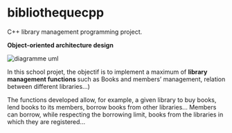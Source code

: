 # bibliothequecpp
C++ library management programming project. 

<b> Object-oriented architecture design </b>

![diagramme uml](https://user-images.githubusercontent.com/71329302/156655132-3b1cd58e-8a1a-467d-b5df-11429201bd7b.jpg)

In this school projet, the objectif is to implement a maximum of <b> library management functions </b> such as Books and members’ management, relation between different libraries...)

The functions developed allow, for example, a given library to buy books, lend books to its members, borrow books from other libraries...
Members can borrow, while respecting the borrowing limit, books from the libraries in which they are registered...




